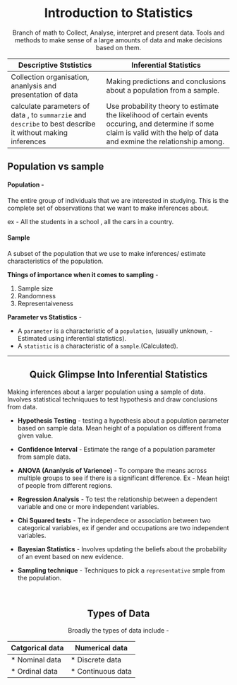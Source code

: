<h1 align = "center"> <b>Introduction to Statistics</b></h1>


<p align = "center">Branch of math to Collect, Analyse,  interpret and present data. Tools and methods to make sense of a large amounts of data and make decisions based on them. </p>



| Descriptive Ststistics    | Inferential Statistics|
|---------------------------|------------------------|
| Collection organisation, ananlysis and presentation of data | Making predictions and conclusions about a population from a sample.|
| calculate parameters of data , to `summarzie` and `describe`  to best describe it without making inferences| Use probability theory to  estimate the likelihood of certain events occuring, and determine  if some claim is valid with the help of data and exmine the relationship among.|


<h2><b>Population vs sample</b></h2>

#### **Population** -
 The entire group of individuals that we are interested in studying. This is the complete set of observations that we want to make inferences about. 

ex - All the students in a school , all the cars in a country. 

#### **Sample**
A subset of the population that we use to make inferences/ estimate characteristics of the population.

**Things of importance when it comes to sampling** - 
1. Sample size
2. Randomness
3. Representaiveness

**Parameter vs Statistics** - 
* A `parameter` is a characteristic of a `population`, (usually unknown, -  Estimated using inferential statistics). 
* A `statistic` is a characteristic of a `sample`.(Calculated).


<hr>

<h2 align = "center">Quick Glimpse Into Inferential Statistics</h2>

Making inferences about a larger population using a sample of data. Involves statistical techniquues to test hypothesis and draw conclusions from data.


* **Hypothesis Testing** - testing a hypothesis about a population parameter based on sample data. Mean height of a population os different froma  given value.

* **Confidence Interval** - Estimate the range of a population parameter from sample data.

* **ANOVA (Ananlysis of Varience)**  - To compare the means across multiple groups to see if there is a significant difference. Ex - Mean heigt of people from different regions. 

* **Regression Analysis**  - To test the relationship  between a dependent variable and one or more independent variables. 

* **Chi Squared tests** - The independece or association between two categorical variables, ex if gender and occupations are two independent variables. 

* **Bayesian Statistics** - Involves updating the beliefs  about the probability  of an event based on new evidence.

* **Sampling technique** - Techniques to pick a `representative`  smple from the population. 


  <br>

<h2 align  = "center"><b> Types of Data</b></h2>

<p align = "center">Broadly the types of data include -</p> 


|Catgorical data| Numerical data|    
|---------------|----------------|
|* Nominal  data  | * Discrete data |
|* Ordinal  data| * Continuous data|
 







            






